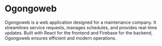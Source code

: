# Ogongoweb

Ogongoweb is a web application designed for a maintenance company. It streamlines service requests, manages schedules, and provides real-time updates. Built with React for the frontend and Firebase for the backend, Ogongoweb ensures efficient and modern operations.
